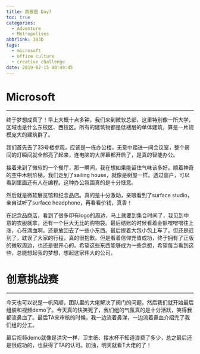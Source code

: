 ```yaml
---
title: 西雅图 Day7
toc: true
categories:
  - Adventure
  - Metropolises
abbrlink: 383b
tags:
  - microsoft
  - office culture
  - creative challenge
date: 2019-02-15 00:49:45
---
```


# Microsoft

------

终于梦想成真了！早上大概十点多钟，我们来到微软总部，这里特别像一所大学，区域也是什么东校区、西校区。所有的建筑物都是低楼层的单体建筑，算是一片规模庞大的建筑群了。

我们首先去了33号楼参观，应该是一栋办公楼，无意中踏进一间会议室，整个房间的灯瞬间就全部亮了起来，连电脑的大屏幕都开启了，是真的智能办公。

接着来到了微软的一个餐厅，那一瞬间，我在想如果能留住气味该多好。顺着神奇的空中木制阶梯，我们走到了sailing house，就像是树屋一样。透过窗户，可以看到里面还有人在编程。这种办公氛围真的是十分惬意。

然后就是微软展览馆和纪念品店。真的是十分激动，亲眼看到了surface studio，亲自试听了surface headphone，再看看价钱，真香！

在纪念品商店，看到了很多印有logo的周边，马上就要到集合时间了，我见到中意的衣服就拿，还有一个巨大无比的购物袋。最后结账的时候看着金额噌噌噌往上涨，心在滴血啊。还是放回去了一些小东西。最后提着大包小包上车了。但还是迟到了，耽误了大家的行程，真的很抱歉。但是看着信仰充值成功，终于拥有了正版的微软周边，也还是很开心的。希望这些东西能够成为一些念想，希望每当看到这些，总能想起我的梦想，想起这家伟大的公司。



# 创意挑战赛

------

今天也可以说是一帆风顺，团队里的大佬解决了阀门的问题，然后我们就开始最后组装和视频demo了。今天真的快笑死了，我们组的气氛真的是十分活跃，笑得我都流鼻血了。最后TA来审核的时候，我一边流着鼻涕，一边流着鼻血介绍完了我们组的分工。

最后视频demo就像是洪灾一样，卫生纸、接水杯不知道浪费了多少，总之最后还是很成功的，也获得了TA的认可。加油，明天就看T大佬的了！
